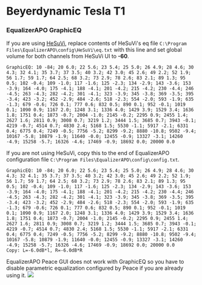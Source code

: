 # Beyerdynamic Tesla T1
### EqualizerAPO GraphicEQ
If you are using [HeSuVi](https://sourceforge.net/projects/hesuvi/), replace contents of HeSuVi's eq file `C:\Program Files\EqualizerAPO\config\HeSuVi\eq.txt` with this line and set global volume for both channels from HeSuVi UI to **-60**.
```
GraphicEQ: 10 -84; 20 6.0; 22 5.6; 23 5.4; 25 5.0; 26 4.9; 28 4.6; 30 4.3; 32 4.1; 35 3.7; 37 3.5; 40 3.2; 42 3.0; 45 2.6; 49 2.2; 52 1.9; 56 1.7; 59 1.7; 64 2.5; 68 3.2; 73 2.9; 78 2.6; 83 2.1; 89 1.3; 95 0.5; 102 -0.4; 109 -1.0; 117 -1.6; 125 -2.3; 134 -2.9; 143 -3.6; 153 -3.9; 164 -4.0; 175 -4.1; 188 -4.1; 201 -4.2; 215 -4.2; 230 -4.4; 246 -4.5; 263 -4.3; 282 -4.2; 301 -4.1; 323 -3.9; 345 -3.8; 369 -3.5; 395 -3.4; 423 -3.2; 452 -2.9; 484 -2.6; 518 -2.3; 554 -2.0; 593 -1.9; 635 -1.3; 679 -0.6; 726 0.1; 777 0.6; 832 0.5; 890 0.1; 952 -0.1; 1019 0.1; 1090 0.9; 1167 2.0; 1248 3.1; 1336 4.0; 1429 3.9; 1529 3.4; 1636 1.8; 1751 0.4; 1873 -0.7; 2004 -1.0; 2145 -0.2; 2295 0.9; 2455 1.4; 2627 1.6; 2811 0.9; 3008 0.7; 3219 1.2; 3444 1.5; 3685 0.7; 3943 -0.1; 4219 -0.7; 4514 0.7; 4830 2.4; 5168 1.5; 5530 -1.1; 5917 -2.1; 6331 0.4; 6775 0.4; 7249 -0.5; 7756 -5.2; 8299 -9.2; 8880 -10.8; 9502 -9.4; 10167 -5.8; 10879 -1.9; 11640 -0.0; 12455 -0.9; 13327 -3.1; 14260 -4.9; 15258 -5.7; 16326 -4.6; 17469 -0.9; 18692 0.0; 20000 0.0
```
If you are not using HeSuVi, copy this to the end of EqualizerAPO configuration file `C:\Program Files\EqualizerAPO\config\config.txt`.
```
GraphicEQ: 10 -84; 20 6.0; 22 5.6; 23 5.4; 25 5.0; 26 4.9; 28 4.6; 30 4.3; 32 4.1; 35 3.7; 37 3.5; 40 3.2; 42 3.0; 45 2.6; 49 2.2; 52 1.9; 56 1.7; 59 1.7; 64 2.5; 68 3.2; 73 2.9; 78 2.6; 83 2.1; 89 1.3; 95 0.5; 102 -0.4; 109 -1.0; 117 -1.6; 125 -2.3; 134 -2.9; 143 -3.6; 153 -3.9; 164 -4.0; 175 -4.1; 188 -4.1; 201 -4.2; 215 -4.2; 230 -4.4; 246 -4.5; 263 -4.3; 282 -4.2; 301 -4.1; 323 -3.9; 345 -3.8; 369 -3.5; 395 -3.4; 423 -3.2; 452 -2.9; 484 -2.6; 518 -2.3; 554 -2.0; 593 -1.9; 635 -1.3; 679 -0.6; 726 0.1; 777 0.6; 832 0.5; 890 0.1; 952 -0.1; 1019 0.1; 1090 0.9; 1167 2.0; 1248 3.1; 1336 4.0; 1429 3.9; 1529 3.4; 1636 1.8; 1751 0.4; 1873 -0.7; 2004 -1.0; 2145 -0.2; 2295 0.9; 2455 1.4; 2627 1.6; 2811 0.9; 3008 0.7; 3219 1.2; 3444 1.5; 3685 0.7; 3943 -0.1; 4219 -0.7; 4514 0.7; 4830 2.4; 5168 1.5; 5530 -1.1; 5917 -2.1; 6331 0.4; 6775 0.4; 7249 -0.5; 7756 -5.2; 8299 -9.2; 8880 -10.8; 9502 -9.4; 10167 -5.8; 10879 -1.9; 11640 -0.0; 12455 -0.9; 13327 -3.1; 14260 -4.9; 15258 -5.7; 16326 -4.6; 17469 -0.9; 18692 0.0; 20000 0.0
Copy: L=-6.0dB*l, R=-6.0dB*R
```
EqualizerAPO Peace GUI does not work with GraphicEQ so you have to disable parametric equalization configured by Peace if you are already using it.
![](https://raw.githubusercontent.com/jaakkopasanen/AutoEq/master/results/Sonoma%20Model%20One/headphoncecom/onear/Beyerdynamic%20Tesla%20T1/Beyerdynamic%20Tesla%20T1.png)
